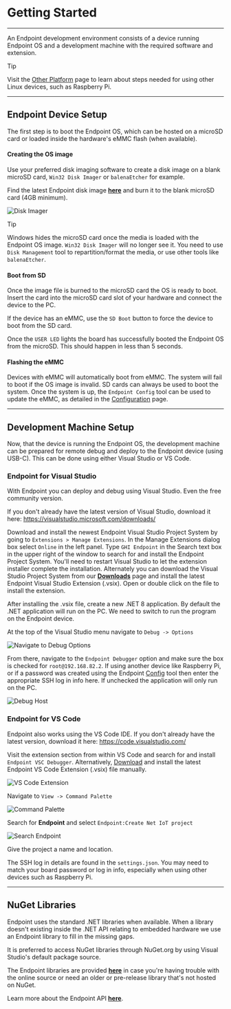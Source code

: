 # Getting Started

---

An Endpoint development environment consists of a device running Endpoint OS and a development machine with the required software and extension. 

> [!Tip]
> Visit the [Other Platform](hardware/other.md) page to learn about steps needed for using other Linux devices, such as Raspberry Pi.

---

 ## Endpoint Device Setup

 The first step is to boot the Endpoint OS, which can be hosted on a microSD card or loaded inside the hardware's eMMC flash (when available). 

 #### Creating the OS image

 Use your preferred disk imaging software to create a disk image on a blank microSD card, `Win32 Disk Imager` or `balenaEtcher` for example.

 Find the latest Endpoint disk image [**here**](downloads.md) and burn it to the blank microSD card (4GB minimum). 

 ![Disk Imager](images/create-sd-image.png)


> [!Tip]
> Windows hides the microSD card once the media is loaded with the Endpoint OS image. `Win32 Disk Imager` will no longer see it. You need to use `Disk Management` tool to repartition/format the media, or use other tools like `balenaEtcher`.

 #### Boot from SD

 Once the image file is burned to the microSD card the OS is ready to boot. Insert the card into the microSD card slot of your hardware and connect the device to the PC.

 If the device has an eMMC, use the `SD Boot` button to force the device to boot from the SD card.

Once the `USER LED` lights the board has successfully booted the Endpoint OS from the microSD. This should happen in less than 5 seconds.

#### Flashing the eMMC
Devices with eMMC will automatically boot from eMMC. The system will fail to boot if the OS image is invalid. SD cards can always be used to boot the system. Once the system is up, the `Endpoint Config` tool can be used to update the eMMC, as detailed in the [Configuration](configuration.md) page.

 ---
## Development Machine Setup

Now, that the device is running the Endpoint OS, the development machine can be prepared for remote debug and deploy to the Endpoint device (using USB-C). This can be done using either Visual Studio or VS Code.

### Endpoint for Visual Studio
With Endpoint you can deploy and debug using Visual Studio. Even the free community version. 

If you don't already have the latest version of Visual Studio, download it here:
 https://visualstudio.microsoft.com/downloads/

Download and install the newest Endpoint Visual Studio Project System by going to ```Extensions > Manage Extensions```. In the Manage Extensions dialog box select ```Online``` in the left panel. Type ```GHI Endpoint``` in the Search text box in the upper right of the window to search for and install the Endpoint Project System. You'll need to restart Visual Studio to let the extension installer complete the installation. Alternately you can download the Visual Studio Project System from our  [**Downloads**](downloads.md) page and install the latest Endpoint Visual Studio Extension (.vsix). Open or double click on the file to install the extension.

After installing the .vsix file, create a new .NET 8 application. By default the .NET application will run on the PC. We need to switch to run the program on the Endpoint device. 

At the top of the Visual Studio menu navigate to `Debug -> Options`

![Navigate to Debug Options](images/debug-options.png)

From there, navigate to the `Endpoint Debugger` option and make sure the box is checked for `root@192.168.82.2`. If using another device like Raspberry Pi, or if a password was created using the Endpoint [Config](configuration.md) tool then enter the appropriate SSH log in info here. If unchecked the application will only run on the PC. 

![Debug Host](images/debug-host.png)

 
 ### Endpoint for VS Code

Endpoint also works using the VS Code IDE. If you don't already have the latest version, download it here:
https://code.visualstudio.com/

Visit the extension section from within VS Code and search for and install `Endpoint VSC Debugger`. Alternatively, [Download](downloads.md) and install the latest Endpoint VS Code Extension (.vsix) file manually.

![VS Code Extension](images/vscode-extension.png)

 Navigate to `View -> Command Palette`

 ![Command Palette](images/command-palette.png)

 Search for **Endpoint** and select `Endpoint:Create Net IoT project`

 ![Search Endpoint](images/search-endpoint.png)

 Give the project a name and location.

 The SSH log in details are found in the `settings.json`. You may need to match your board password or log in info, especially when using other devices such as Raspberry Pi.

  ---

  ## NuGet Libraries

 Endpoint uses the standard .NET libraries when available. When a library doesn't existing inside the .NET API relating to embedded hardware we use an Endpoint library to fill in the missing gaps. 
 
 It is preferred to access NuGet libraries through NuGet.org by using Visual Studio's default package source. 

 The Endpoint libraries are provided [**here**](downloads.md) in case you're having trouble with the online source or need an older or pre-release library that's not hosted on NuGet.

 Learn more about the Endpoint API [**here**](api/intro.md). 
 
 
